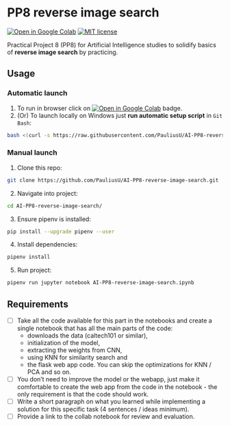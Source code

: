 # PP8 reverse image search

[![Open in Google Colab](https://colab.research.google.com/assets/colab-badge.svg)](https://colab.research.google.com/github/PauliusU/AI-PP8-reverse-image-search/blob/master/AI-PP8-reverse-image-search.ipynb)
[![MIT license](https://img.shields.io/badge/License-MIT-blue.svg)](https://github.com/PauliusU/AI-PP8-reverse-image-search/blob/master/LICENSE)

Practical Project 8 (PP8) for Artificial Intelligence studies to solidify basics of **reverse image search** by practicing.

## Usage

### Automatic launch

1. To run in browser click on [![Open in Google Colab](https://colab.research.google.com/assets/colab-badge.svg)](https://colab.research.google.com/github/PauliusU/AI-PP8-reverse-image-search/blob/master/AI-PP8-reverse-image-search.ipynb) badge.
2. (Or) To launch locally on Windows just **run automatic setup script** in `Git Bash`:

```bash
bash <(curl -s https://raw.githubusercontent.com/PauliusU/AI-PP8-reverse-image-search/master/setup.sh)
```

### Manual launch

1. Clone this repo:

```bash
git clone https://github.com/PauliusU/AI-PP8-reverse-image-search.git
```

2. Navigate into project:

```bash
cd AI-PP8-reverse-image-search/
```

3. Ensure pipenv is installed:

```bash
pip install --upgrade pipenv --user
```

4. Install dependencies:

```bash
pipenv install
```

5. Run project:

```bash
pipenv run jupyter notebook AI-PP8-reverse-image-search.ipynb
```

## Requirements

- [ ] Take all the code available for this part in the notebooks and create a single notebook that has all the
main parts of the code:
    - downloads the data (caltech101 or similar),
    - initialization of the model,
    - extracting the weights from CNN,
    - using KNN for similarity search and
    - the flask web app code. You can skip the optimizations for KNN / PCA and so on.
- [ ] You don’t need to improve the model or the webapp, just make it comfortable to create the web app
from the code in the notebook - the only requirement is that the code should work.
- [ ] Write a short paragraph on what you learned while implementing a solution for this specific task (4 sentences / ideas minimum).
- [ ] Provide a link to the collab notebook for review and evaluation.
